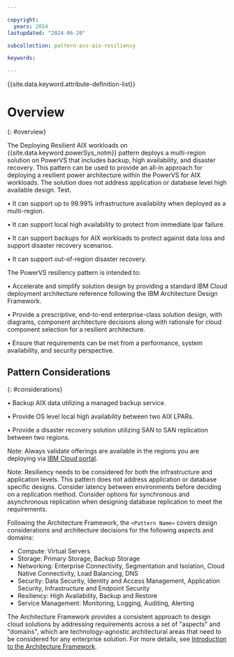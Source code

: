 ```yaml
---

copyright:
  years: 2024
lastupdated: "2024-06-20"

subcollection: pattern-pvs-aix-resiliency

keywords:

---
```


{{site.data.keyword.attribute-definition-list}}

# Overview
{: #overview}


The Deploying Resilient AIX workloads on {{site.data.keyword.powerSys_notm}} pattern deploys a multi-region solution on PowerVS that includes backup, high availability, and disaster recovery. This pattern can be used to provide an all-in approach for deploying a resilient power architecture within the PowerVS for AIX workloads. The solution does not address application or database level high available design. Test.

• It can support up to 99.99% infrastructure availability when deployed as a multi-region.

• It can support local high availability to protect from immediate lpar failure.

• It can support backups for AIX workloads to protect against data loss and support disaster recovery scenarios.

• It can support out-of-region disaster recovery.

The PowerVS resiliency pattern is intended to:

• Accelerate and simplify solution design by providing a standard IBM Cloud deployment architecture reference following the IBM Architecture Design Framework.

• Provide a prescriptive, end-to-end enterprise-class solution design, with diagrams, component architecture decisions along with rationale for cloud component selection for a resilient architecture.

• Ensure that requirements can be met from a performance, system availability, and security perspective.


## Pattern Considerations
{: #considerations}

• Backup AIX data utilizing a managed backup service.

• Provide OS level local high availability between two AIX LPARs.

• Provide a disaster recovery solution utilizing SAN to SAN replication between two regions.

Note: Always validate offerings are available in the regions you are deploying via [IBM Cloud portal](https://cloud.ibm.com/login).

Note: Resiliency needs to be considered for both the infrastructure and application levels. This pattern does not address application or database specific designs. Consider latency between environments before deciding on a replication method. Consider options for synchronous and asynchronous replication when designing database replication to meet the requirements.





Following the Architecture Framework, the `<Pattern Name>` covers design considerations and architecture decisions for the following aspects and domains:

- Compute: Virtual Servers
- Storage: Primary Storage, Backup Storage
- Networking: Enterprise Connectivity, Segmentation and Isolation, Cloud Native Connectivity, Load Balancing, DNS
- Security: Data Security, Identity and Access Management, Application Security, Infrastructure and Endpoint Security
- Resiliency: High Availability, Backup and Restore
- Service Management: Monitoring, Logging, Auditing, Alerting

The Architecture Framework provides a consistent approach to design cloud solutions by addressing requirements across a set of "aspects" and "domains", which are technology-agnostic architectural areas that need to be considered for any enterprise solution. For more details, see [Introduction to the Architecture Framework](/docs/architecture-framework).
